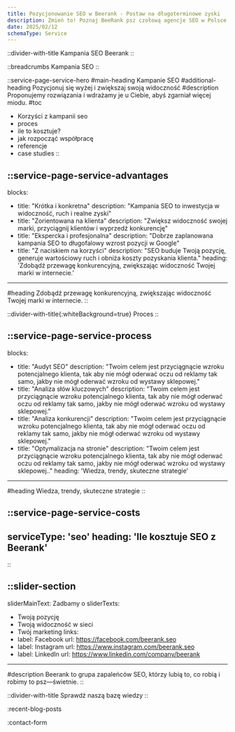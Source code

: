 ```yaml
---
title: Pozycjonowanie SEO w Beerank - Postaw na długoterminowe zyski
description: Zmień to! Poznaj BeeRank psz czołową agencje SEO w Polsce. Która działa w synergii z biznesem. Pozwól działać marketingowym pszczołom. Zapylimy Twój biznes
date: 2025/02/12
schemaType: Service
---
```


::divider-with-title
Kampania SEO Beerank
::

::breadcrumbs
Kampania SEO
::

::service-page-service-hero
#main-heading
Kampanie SEO
#additional-heading
Pozycjonuj się wyżej i zwiększaj swoją widoczność
#description
Proponujemy rozwiązania i wdrażamy je u Ciebie, abyś zgarniał więcej miodu. 
#toc
- Korzyści z kampanii seo
- proces
- ile to kosztuje?
- jak rozpocząć współpracę
- referencje
- case studies
::

::service-page-service-advantages
---
blocks: 
- title: "Krótka i konkretna"
  description: "Kampania SEO to inwestycja w widoczność, ruch i realne zyski"
- title: "Zorientowana na klienta"
  description: "Zwiększ widoczność swojej marki, przyciągnij klientów i wyprzedź konkurencję"
- title: "Ekspercka i profesjonalna"
  description: "Dobrze zaplanowana kampania SEO to długofalowy wzrost pozycji w Google"
- title: "Z naciskiem na korzyści"
  description: "SEO buduje Twoją pozycję, generuje wartościowy ruch i obniża koszty pozyskania klienta."
heading: 'Zdobądź przewagę konkurencyjną, zwiększając widoczność Twojej marki w internecie.'
---
#heading
Zdobądź przewagę konkurencyjną, zwiększając widoczność Twojej marki w internecie.
::

::divider-with-title{:whiteBackground=true}
Proces
::

::service-page-service-process
---
blocks: 
- title: "Audyt SEO"
  description: "Twoim celem jest przyciągnącie wzroku potencjalnego klienta, tak aby nie mógł oderwać oczu od reklamy tak samo, jakby nie mógł oderwać wzroku od wystawy sklepowej."
- title: "Analiza słów kluczowych"
  description: "Twoim celem jest przyciągnącie wzroku potencjalnego klienta, tak aby nie mógł oderwać oczu od reklamy tak samo, jakby nie mógł oderwać wzroku od wystawy sklepowej."
- title: "Analiza konkurencji"
  description: "Twoim celem jest przyciągnącie wzroku potencjalnego klienta, tak aby nie mógł oderwać oczu od reklamy tak samo, jakby nie mógł oderwać wzroku od wystawy sklepowej."
- title: "Optymalizacja na stronie"
  description: "Twoim celem jest przyciągnącie wzroku potencjalnego klienta, tak aby nie mógł oderwać oczu od reklamy tak samo, jakby nie mógł oderwać wzroku od wystawy sklepowej.."
heading: 'Wiedza, trendy, skuteczne strategie'
---
#heading
Wiedza, trendy, skuteczne strategie
::

::service-page-service-costs
---
serviceType: 'seo'
heading: 'Ile kosztuje SEO z Beerank'
---
::

::slider-section
---
sliderMainText: Zadbamy o
sliderTexts:
- Twoją pozycję
- Twoją widoczność w sieci
- Twój marketing
links:
- label: Facebook
  url: https://facebook.com/beerank.seo
- label: Instagram
  url: https://www.instagram.com/beerank.seo
- label: LinkedIn
  url: https://www.linkedin.com/company/beerank
---
#description
Beerank to grupa zapaleńców SEO, którzy lubią to, co robią i robimy to psz—świetnie.
::

::divider-with-title
Sprawdź naszą bazę wiedzy
::

:recent-blog-posts

:contact-form